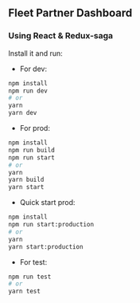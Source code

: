 ## Fleet Partner Dashboard

### Using React & Redux-saga

Install it and run:
- For dev:

```bash
npm install
npm run dev
# or
yarn
yarn dev
```
- For prod:
```bash
npm install
npm run build
npm run start
# or
yarn
yarn build
yarn start
```

- Quick start prod:
```bash
npm install
npm run start:production
# or
yarn
yarn start:production
```

- For test:
```bash
npm run test
# or
yarn test
```

